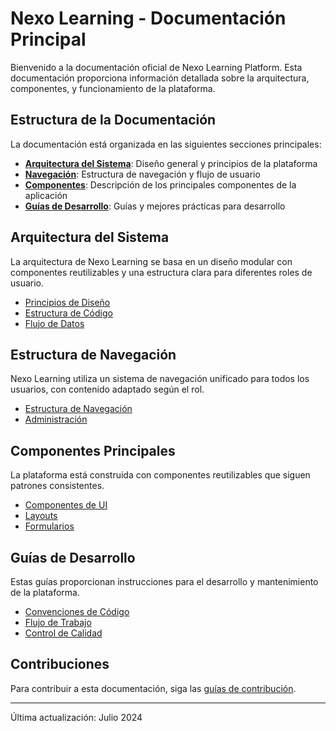 
# Nexo Learning - Documentación Principal

Bienvenido a la documentación oficial de Nexo Learning Platform. Esta documentación proporciona información detallada sobre la arquitectura, componentes, y funcionamiento de la plataforma.

## Estructura de la Documentación

La documentación está organizada en las siguientes secciones principales:

- [**Arquitectura del Sistema**](#arquitectura): Diseño general y principios de la plataforma
- [**Navegación**](#navegacion): Estructura de navegación y flujo de usuario
- [**Componentes**](#componentes): Descripción de los principales componentes de la aplicación
- [**Guías de Desarrollo**](#guias): Guías y mejores prácticas para desarrollo

## <a name="arquitectura"></a>Arquitectura del Sistema

La arquitectura de Nexo Learning se basa en un diseño modular con componentes reutilizables y una estructura clara para diferentes roles de usuario.

- [Principios de Diseño](./architecture/principles.md)
- [Estructura de Código](./architecture/code-structure.md)
- [Flujo de Datos](./architecture/data-flow.md)

## <a name="navegacion"></a>Estructura de Navegación

Nexo Learning utiliza un sistema de navegación unificado para todos los usuarios, con contenido adaptado según el rol.

- [Estructura de Navegación](./ESTRUCTURA_NAVEGACION.md)
- [Administración](./admin/ADMINISTRACION.md)

## <a name="componentes"></a>Componentes Principales

La plataforma está construida con componentes reutilizables que siguen patrones consistentes.

- [Componentes de UI](./components/ui.md)
- [Layouts](./components/layouts.md)
- [Formularios](./components/forms.md)

## <a name="guias"></a>Guías de Desarrollo

Estas guías proporcionan instrucciones para el desarrollo y mantenimiento de la plataforma.

- [Convenciones de Código](./guides/code-conventions.md)
- [Flujo de Trabajo](./guides/workflow.md)
- [Control de Calidad](./guides/quality-control.md)

## Contribuciones

Para contribuir a esta documentación, siga las [guías de contribución](./guides/contributing.md).

---

Última actualización: Julio 2024
